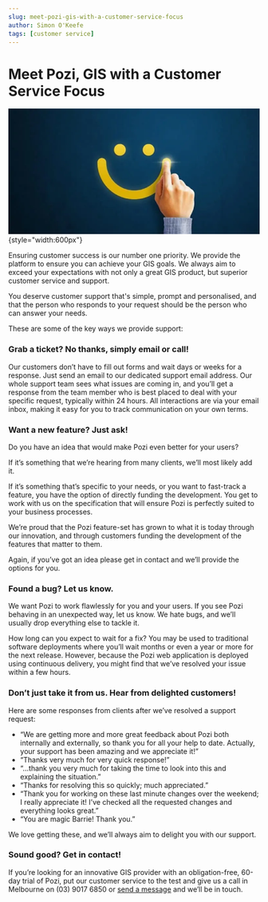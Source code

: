 ```yaml
---
slug: meet-pozi-gis-with-a-customer-service-focus
author: Simon O'Keefe
tags: [customer service]
---
```


# Meet Pozi, GIS with a Customer Service Focus

![](/static/img/AdobeStock_233557617_small_crop-768x384-1.webp){style="width:600px"}

Ensuring customer success is our number one priority. We provide the platform to ensure you can achieve your GIS goals. We always aim to exceed your expectations with not only a great GIS product, but superior customer service and support.

<!--truncate-->

You deserve customer support that's simple, prompt and personalised, and that the person who responds to your request should be the person who can answer your needs.

These are some of the key ways we provide support:

### Grab a ticket? No thanks, simply email or call!

Our customers don’t have to fill out forms and wait days or weeks for a response. Just send an email to our dedicated support email address. Our whole support team sees what issues are coming in, and you’ll get a response from the team member who is best placed to deal with your specific request, typically within 24 hours. All interactions are via your email inbox, making it easy for you to track communication on your own terms.

### Want a new feature? Just ask!

Do you have an idea that would make Pozi even better for your users?

If it’s something that we’re hearing from many clients, we’ll most likely add it.

If it’s something that’s specific to your needs, or you want to fast-track a feature, you have the option of directly funding the development. You get to work with us on the specification that will ensure Pozi is perfectly suited to your business processes.

We’re proud that the Pozi feature-set has grown to what it is today through our innovation, and through customers funding the development of the features that matter to them.

Again, if you’ve got an idea please get in contact and we’ll provide the options for you.

### Found a bug? Let us know.

We want Pozi to work flawlessly for you and your users. If you see Pozi behaving in an unexpected way, let us know. We hate bugs, and we’ll usually drop everything else to tackle it.

How long can you expect to wait for a fix? You may be used to traditional software deployments where you’ll wait months or even a year or more for the next release. However, because the Pozi web application is deployed using continuous delivery, you might find that we’ve resolved your issue within a few hours.

### Don’t just take it from us. Hear from delighted customers!

Here are some responses from clients after we’ve resolved a support request:

* “We are getting more and more great feedback about Pozi both internally and externally, so thank you for all your help to date. Actually, your support has been amazing and we appreciate it!”
* “Thanks very much for very quick response!”
* “…thank you very much for taking the time to look into this and explaining the situation.”
* “Thanks for resolving this so quickly; much appreciated.”
* “Thank you for working on these last minute changes over the weekend; I really appreciate it! I’ve checked all the requested changes and everything looks great.”
* “You are magic Barrie! Thank you.”

We love getting these, and we’ll always aim to delight you with our support.

### Sound good? Get in contact!

If you’re looking for an innovative GIS provider with an obligation-free, 60-day trial of Pozi, put our customer service to the test and give us a call in Melbourne on (03) 9017 6850 or [send a message](https://pozi.com/contact/) and we’ll be in touch.
